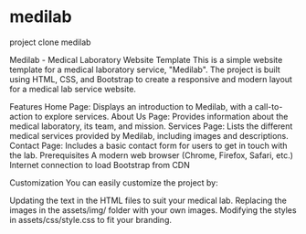 # medilab
project clone medilab 


Medilab - Medical Laboratory Website Template
This is a simple website template for a medical laboratory service, "Medilab". The project is built using HTML, CSS, and Bootstrap to create a responsive and modern layout for a medical lab service website.

Features
Home Page: Displays an introduction to Medilab, with a call-to-action to explore services.
About Us Page: Provides information about the medical laboratory, its team, and mission.
Services Page: Lists the different medical services provided by Medilab, including images and descriptions.
Contact Page: Includes a basic contact form for users to get in touch with the lab.
Prerequisites
A modern web browser (Chrome, Firefox, Safari, etc.)
Internet connection to load Bootstrap from CDN

Customization
You can easily customize the project by:

Updating the text in the HTML files to suit your medical lab.
Replacing the images in the assets/img/ folder with your own images.
Modifying the styles in assets/css/style.css to fit your branding.
